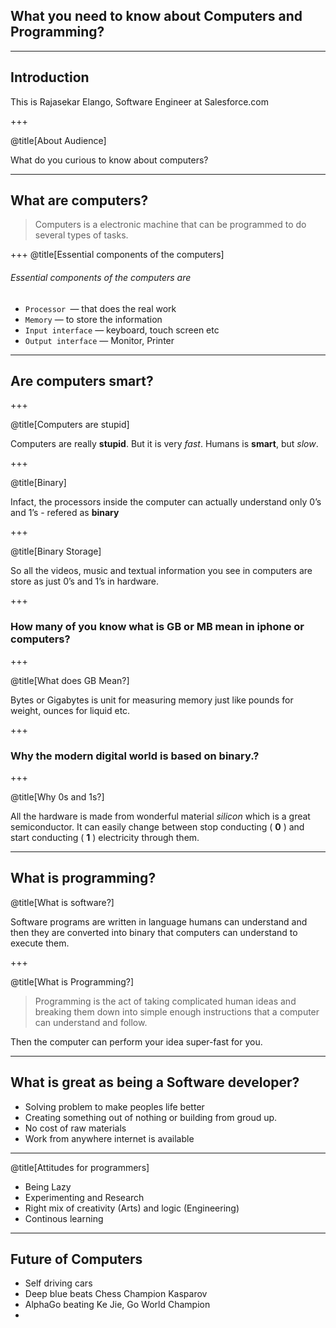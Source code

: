 ## What you need to know about Computers and Programming?

---

## Introduction

This is Rajasekar Elango, Software Engineer at Salesforce.com

+++

@title[About Audience]

What do you curious to know about computers?

---
## What are computers?

> Computers is a electronic machine that can be programmed to do several types of tasks.

+++
@title[Essential components of the computers]

###### Essential components of the computers are

* `Processor `— that does the real work
* `Memory` — to store the information
* `Input interface` — keyboard, touch screen etc
* `Output interface` — Monitor, Printer

---

## Are computers smart?

+++

@title[Computers are stupid]

Computers are really **stupid**. But it is very *fast*.
Humans is **smart**, but *slow*.

+++

@title[Binary]

Infact, the processors inside the computer can actually understand only 0’s and 1’s - refered as **binary**

+++

@title[Binary Storage]

So all the videos, music and textual information you see in computers are store as just 0’s and 1’s in hardware. 

+++

### How many of you know what is GB or MB mean in iphone or computers?

+++

@title[What does GB Mean?]

Bytes or Gigabytes is unit for measuring memory just like pounds for weight, ounces for liquid etc.

+++

### Why the modern digital world is based on binary.?

+++

@title[Why 0s and 1s?]

All the hardware is made from wonderful material *silicon* which is a great semiconductor. It can easily change between stop conducting ( **0** ) and start conducting ( **1** ) electricity through them.

---

## What is programming?

@title[What is software?]

Software programs are written in language humans can understand and then they are converted into binary that computers can understand to execute them.

+++

@title[What is Programming?]

>  Programming is the act of taking complicated human ideas and breaking them down into simple enough instructions that a computer can understand and follow.

Then the computer can perform your idea super-fast for you.

---

## What is great as being a Software developer?

* Solving problem to make peoples life better
* Creating something out of nothing or building from groud up.
* No cost of raw materials
* Work from anywhere internet is available

---
@title[Attitudes for programmers]

* Being Lazy
* Experimenting and Research
* Right mix of creativity (Arts) and logic (Engineering)
* Continous learning

---

## Future of Computers

* Self driving cars
* Deep blue beats Chess Champion Kasparov
* AlphaGo beating Ke Jie, Go World Champion
* ​



